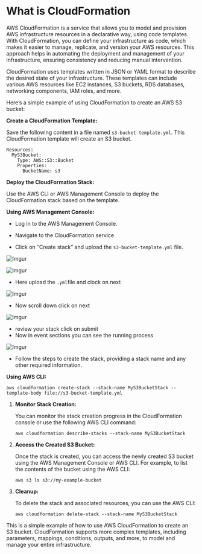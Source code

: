 <!DOCTYPE html>
<html>

<head>
  <meta charset="utf-8">
  <meta name="viewport" content="width=device-width, initial-scale=1.0">
  <title>CloudFormation</title>
  <link rel="stylesheet" href="https://stackedit.io/style.css" />
</head>

<body class="stackedit">
  <div class="stackedit__html"><h1 id="what-is-cloudformation">What is CloudFormation</h1>
<p>AWS CloudFormation is a service that allows you to model and provision AWS infrastructure resources in a declarative way, using code templates. With CloudFormation, you can define your infrastructure as code, which makes it easier to manage, replicate, and version your AWS resources. This approach helps in automating the deployment and management of your infrastructure, ensuring consistency and reducing manual intervention.</p>
<p>CloudFormation uses templates written in JSON or YAML format to describe the desired state of your infrastructure. These templates can include various AWS resources like EC2 instances, S3 buckets, RDS databases, networking components, IAM roles, and more.</p>
<p>Here’s a simple example of using CloudFormation to create an AWS S3 bucket:</p>
<p><strong>Create a CloudFormation Template:</strong></p>
<p>Save the following content in a file named <code>s3-bucket-template.yml</code>. This CloudFormation template will create an S3 bucket.</p>
<pre><code>Resources:
  MyS3Bucket:
    Type: AWS::S3::Bucket
    Properties:
      BucketName: s3
</code></pre>
<p><strong>Deploy the CloudFormation Stack:</strong></p>
<p>Use the AWS CLI or AWS Management Console to deploy the CloudFormation stack based on the template.</p>
<p><strong>Using AWS Management Console:</strong></p>
<ul>
<li>
<p>Log in to the AWS Management Console.</p>
</li>
<li>
<p>Navigate to the CloudFormation service</p>
</li>
<li>
<p>Click on “Create stack” and upload the <code>s3-bucket-template.yml</code> file.</p>
</li>
</ul>
<p><img src="https://i.imgur.com/GhoTabJ.png" alt="Imgur"></p>
<p><img src="https://i.imgur.com/IOCdRCe.png" alt="Imgur"></p>
<ul>
<li>Here upload the <code>.yml</code>file and clock on next</li>
</ul>
<p><img src="https://i.imgur.com/pWMu8eh.png" alt="Imgur"></p>
<ul>
<li>Now scroll down click on next</li>
</ul>
<p><img src="https://i.imgur.com/pOCSPJ7.png" alt="Imgur"></p>
<ul>
<li>review your stack click on submit</li>
<li>Now in event sections you can see the running process</li>
</ul>
<p><img src="https://i.imgur.com/fH0UL7n.png" alt="Imgur"></p>
<ul>
<li>Follow the steps to create the stack, providing a stack name and any other required information.</li>
</ul>
<p><strong>Using AWS CLI:</strong></p>
<pre><code>aws cloudformation create-stack --stack-name MyS3BucketStack --template-body file://s3-bucket-template.yml 
</code></pre>
<ol>
<li>
<p><strong>Monitor Stack Creation:</strong></p>
<p>You can monitor the stack creation progress in the CloudFormation console or use the following AWS CLI command:</p>
<pre><code>aws cloudformation describe-stacks --stack-name MyS3BucketStack 
</code></pre>
</li>
<li>
<p><strong>Access the Created S3 Bucket:</strong></p>
<p>Once the stack is created, you can access the newly created S3 bucket using the AWS Management Console or AWS CLI. For example, to list the contents of the bucket using the AWS CLI:</p>
<pre><code>aws s3 ls s3://my-example-bucket 
</code></pre>
</li>
<li>
<p><strong>Cleanup:</strong></p>
<p>To delete the stack and associated resources, you can use the AWS CLI:</p>
<pre><code>aws cloudformation delete-stack --stack-name MyS3BucketStack 
</code></pre>
</li>
</ol>
<p>This is a simple example of how to use AWS CloudFormation to create an S3 bucket. CloudFormation supports more complex templates, including parameters, mappings, conditions, outputs, and more, to model and manage your entire infrastructure.</p>
</div>
</body>

</html>
